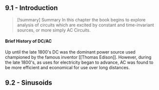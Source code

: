 
## 9.1 - Introduction 
>[!summary] Summary
>In this chapter the book begins to explore analysis of circuits which are excited by constant and time-invariant sources, or more simply AC Circuits.

#### Brief History of DC/AC
Up until the late 1800's DC was the dominant power source used championed by the famous inventor [[Thomas Edison]]. However, during the late 1800's, as uses for electricity began to advance, AC was found to be more efficient and economical for use over long distances.
## 9.2 - Sinusoids




